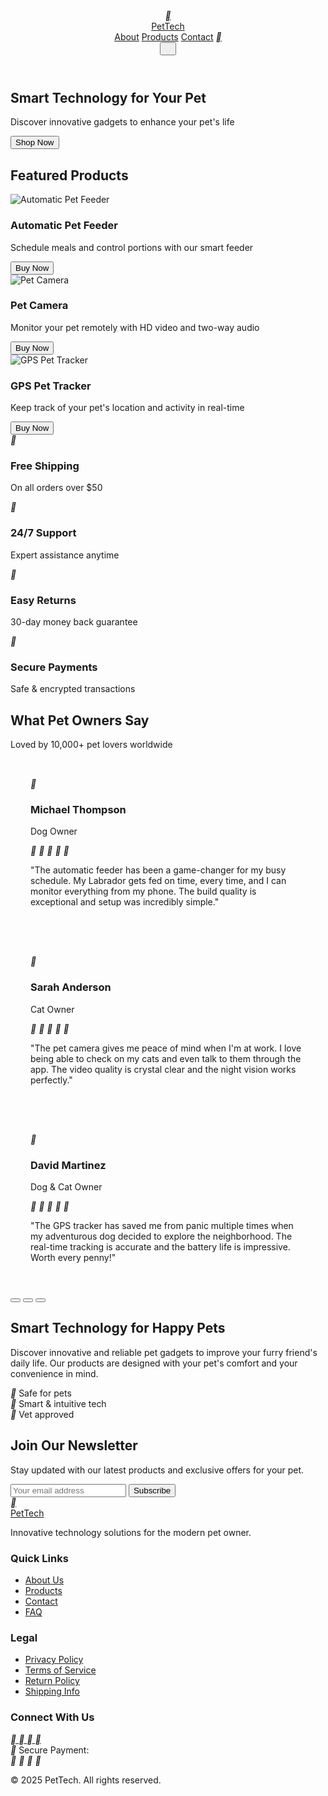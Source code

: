 <DOCTYPE html>
<html lang="en">
<head>
<meta charset="UTF-8">
<meta name="viewport" content="width=device-width, initial-scale=1.0">
<title>PetTech - Smart Technology for Your Pet</title>
<link rel="preconnect" href="https://fonts.googleapis.com">
<link rel="preconnect" href="https://fonts.gstatic.com" crossorigin>
<link href="https://fonts.googleapis.com/css2?family=Pacifico&display=swap" rel="stylesheet">
<link rel="stylesheet" href="https://cdnjs.cloudflare.com/ajax/libs/remixicon/4.6.0/remixicon.min.css">
<script src="https://cdn.tailwindcss.com/3.4.16"></script>
<script>tailwind.config={theme:{extend:{colors:{primary:'#2A9D8F',secondary:'#F8F9FA'},borderRadius:{'none':'0px','sm':'4px',DEFAULT:'8px','md':'12px','lg':'16px','xl':'20px','2xl':'24px','3xl':'32px','full':'9999px','button':'8px'}}}}</script>
<style>
:where([class^="ri-"])::before { content: "\f3c2"; }
body {
font-family: 'Inter', sans-serif;
}
.hero-section {
background-image: url('https://readdy.ai/api/search-image?query=A%20modern%2C%20minimalist%20home%20interior%20with%20soft%20natural%20lighting.%20A%20French%20Bulldog%20sitting%20next%20to%20a%20sleek%2C%20white%20automatic%20pet%20feeder%20on%20a%20clean%20white%20surface.%20The%20background%20is%20slightly%20blurred%20with%20a%20cozy%20living%20room%20environment.%20The%20image%20has%20a%20clean%2C%20Apple-like%20aesthetic%20with%20plenty%20of%20white%20space%20on%20the%20left%20side%20for%20text%20placement.&width=1200&height=600&seq=pet1&orientation=landscape');
background-position: right center;
background-repeat: no-repeat;
background-size: contain;
}
input:focus {
outline: none;
}
#testimonialWrapper {
transition: transform 0.5s ease-in-out;
}
.testimonial {
flex-shrink: 0;
padding: 2rem;
}
</style>
</head>
<body class="bg-white text-gray-900">
<header class="shadow-sm bg-white">
<div class="container mx-auto px-4 py-4 flex justify-between items-center">
<a href="#" class="flex items-center gap-2">
<div class="w-10 h-10 flex items-center justify-center text-white bg-primary rounded-full">
<i class="ri-footprint-line ri-lg"></i>
</div>
<span class="text-2xl font-bold">PetTech</span>
</a>
<nav class="hidden md:flex items-center gap-8">
<a href="#" class="font-medium hover:text-primary transition-colors">About</a>
<a href="#" class="font-medium hover:text-primary transition-colors">Products</a>
<a href="#" class="font-medium hover:text-primary transition-colors">Contact</a>
<a href="#" class="w-10 h-10 flex items-center justify-center">
<i class="ri-shopping-cart-line ri-lg"></i>
</a>
</nav>
<button class="md:hidden w-10 h-10 flex items-center justify-center">
<i class="ri-menu-line ri-lg"></i>
</button>
</div>
</header>
<main>
<section class="hero-section min-h-[600px] flex items-center relative">
<div class="absolute inset-0 bg-gradient-to-r from-white via-white/80 to-transparent w-[33.33%] pointer-events-none"></div>
<div class="container mx-auto px-4 w-full relative">
<div class="max-w-lg">
<h1 class="text-5xl font-bold mb-4">Smart Technology for Your Pet</h1>
<p class="text-xl mb-8">Discover innovative gadgets to enhance your pet's life</p>
<button class="bg-primary text-white px-8 py-3 font-medium !rounded-button whitespace-nowrap hover:bg-opacity-90 transition-colors">Shop Now</button>
</div>
</div>
</section>
<section class="py-16">
<div class="container mx-auto px-4">
<h2 class="text-3xl font-bold mb-12">Featured Products</h2>
<div class="grid grid-cols-1 md:grid-cols-3 gap-8">
<div class="bg-white rounded-lg overflow-hidden shadow-md hover:shadow-lg transition-shadow">
<img src="https://readdy.ai/api/search-image?query=A%20modern%2C%20sleek%20white%20automatic%20pet%20feeder%20with%20transparent%20food%20container%20on%20top%20and%20a%20black%20feeding%20bowl%20at%20the%20bottom%2C%20photographed%20against%20a%20clean%20white%20background%20with%20soft%20shadows%2C%20product%20photography%20style&width=400&height=300&seq=feeder1&orientation=landscape" alt="Automatic Pet Feeder" class="w-full h-64 object-cover object-top">
<div class="p-6">
<h3 class="text-xl font-bold mb-2">Automatic Pet Feeder</h3>
<p class="text-gray-600 mb-4">Schedule meals and control portions with our smart feeder</p>
<button class="bg-primary text-white px-6 py-2 font-medium !rounded-button whitespace-nowrap hover:bg-opacity-90 transition-colors">Buy Now</button>
</div>
</div>
<div class="bg-white rounded-lg overflow-hidden shadow-md hover:shadow-lg transition-shadow">
<img src="https://readdy.ai/api/search-image?query=A%20modern%2C%20sleek%20white%20smart%20pet%20camera%20with%20a%20minimalist%20design%2C%20featuring%20a%20black%20lens%20in%20the%20center%20and%20a%20small%20button%20at%20the%20bottom%2C%20photographed%20against%20a%20clean%20white%20background%20with%20soft%20shadows%2C%20product%20photography%20style&width=400&height=300&seq=camera1&orientation=landscape" alt="Pet Camera" class="w-full h-64 object-cover object-top">
<div class="p-6">
<h3 class="text-xl font-bold mb-2">Pet Camera</h3>
<p class="text-gray-600 mb-4">Monitor your pet remotely with HD video and two-way audio</p>
<button class="bg-primary text-white px-6 py-2 font-medium !rounded-button whitespace-nowrap hover:bg-opacity-90 transition-colors">Buy Now</button>
</div>
</div>
<div class="bg-white rounded-lg overflow-hidden shadow-md hover:shadow-lg transition-shadow">
<img src="https://readdy.ai/api/search-image?query=A%20happy%20golden%20retriever%20dog%20wearing%20a%20sleek%20white%20GPS%20collar%20tracker%2C%20photographed%20outdoors%20on%20green%20grass%20with%20natural%20lighting%2C%20the%20dog%20is%20smiling%20with%20tongue%20out%2C%20product%20in%20use%20lifestyle%20photography&width=400&height=300&seq=tracker1&orientation=landscape" alt="GPS Pet Tracker" class="w-full h-64 object-cover object-top">
<div class="p-6">
<h3 class="text-xl font-bold mb-2">GPS Pet Tracker</h3>
<p class="text-gray-600 mb-4">Keep track of your pet's location and activity in real-time</p>
<button class="bg-primary text-white px-6 py-2 font-medium !rounded-button whitespace-nowrap hover:bg-opacity-90 transition-colors">Buy Now</button>
</div>
</div>
</div>
</div>
</section>
<section class="py-12 bg-secondary">
<div class="container mx-auto px-4">
<div class="grid grid-cols-2 md:grid-cols-4 gap-6 text-center">
<div>
<div class="w-16 h-16 mx-auto flex items-center justify-center text-primary mb-4">
<i class="ri-truck-line ri-2x"></i>
</div>
<h3 class="font-bold mb-1">Free Shipping</h3>
<p class="text-sm text-gray-600">On all orders over $50</p>
</div>
<div>
<div class="w-16 h-16 mx-auto flex items-center justify-center text-primary mb-4">
<i class="ri-customer-service-2-line ri-2x"></i>
</div>
<h3 class="font-bold mb-1">24/7 Support</h3>
<p class="text-sm text-gray-600">Expert assistance anytime</p>
</div>
<div>
<div class="w-16 h-16 mx-auto flex items-center justify-center text-primary mb-4">
<i class="ri-arrow-go-back-line ri-2x"></i>
</div>
<h3 class="font-bold mb-1">Easy Returns</h3>
<p class="text-sm text-gray-600">30-day money back guarantee</p>
</div>
<div>
<div class="w-16 h-16 mx-auto flex items-center justify-center text-primary mb-4">
<i class="ri-secure-payment-line ri-2x"></i>
</div>
<h3 class="font-bold mb-1">Secure Payments</h3>
<p class="text-sm text-gray-600">Safe & encrypted transactions</p>
</div>
</div>
</div>
</section>
<section class="py-16">
<div class="container mx-auto px-4">
<h2 class="text-3xl font-bold mb-4 text-center">What Pet Owners Say</h2>
<p class="text-center text-gray-600 mb-12 max-w-2xl mx-auto">Loved by 10,000+ pet lovers worldwide</p>
<div class="max-w-4xl mx-auto">
<div id="testimonialSlider" class="relative overflow-hidden">
<div id="testimonialWrapper" class="transition-transform duration-500 ease-in-out">
<div class="testimonial bg-white p-8 rounded-lg shadow-md">
<div class="flex items-center gap-4 mb-6">
<div class="w-16 h-16 bg-primary rounded-full flex items-center justify-center text-white">
<i class="ri-user-line ri-2x"></i>
</div>
<div>
<h3 class="font-bold">Michael Thompson</h3>
<p class="text-sm text-gray-600">Dog Owner</p>
</div>
<div class="ml-auto flex">
<i class="ri-star-fill text-yellow-400"></i>
<i class="ri-star-fill text-yellow-400"></i>
<i class="ri-star-fill text-yellow-400"></i>
<i class="ri-star-fill text-yellow-400"></i>
<i class="ri-star-fill text-yellow-400"></i>
</div>
</div>
<p class="text-gray-700">"The automatic feeder has been a game-changer for my busy schedule. My Labrador gets fed on time, every time, and I can monitor everything from my phone. The build quality is exceptional and setup was incredibly simple."</p>
</div>
<div class="testimonial bg-white p-8 rounded-lg shadow-md">
<div class="flex items-center gap-4 mb-6">
<div class="w-16 h-16 bg-primary rounded-full flex items-center justify-center text-white">
<i class="ri-user-line ri-2x"></i>
</div>
<div>
<h3 class="font-bold">Sarah Anderson</h3>
<p class="text-sm text-gray-600">Cat Owner</p>
</div>
<div class="ml-auto flex">
<i class="ri-star-fill text-yellow-400"></i>
<i class="ri-star-fill text-yellow-400"></i>
<i class="ri-star-fill text-yellow-400"></i>
<i class="ri-star-fill text-yellow-400"></i>
<i class="ri-star-fill text-yellow-400"></i>
</div>
</div>
<p class="text-gray-700">"The pet camera gives me peace of mind when I'm at work. I love being able to check on my cats and even talk to them through the app. The video quality is crystal clear and the night vision works perfectly."</p>
</div>
<div class="testimonial bg-white p-8 rounded-lg shadow-md">
<div class="flex items-center gap-4 mb-6">
<div class="w-16 h-16 bg-primary rounded-full flex items-center justify-center text-white">
<i class="ri-user-line ri-2x"></i>
</div>
<div>
<h3 class="font-bold">David Martinez</h3>
<p class="text-sm text-gray-600">Dog & Cat Owner</p>
</div>
<div class="ml-auto flex">
<i class="ri-star-fill text-yellow-400"></i>
<i class="ri-star-fill text-yellow-400"></i>
<i class="ri-star-fill text-yellow-400"></i>
<i class="ri-star-fill text-yellow-400"></i>
<i class="ri-star-fill text-yellow-400"></i>
</div>
</div>
<p class="text-gray-700">"The GPS tracker has saved me from panic multiple times when my adventurous dog decided to explore the neighborhood. The real-time tracking is accurate and the battery life is impressive. Worth every penny!"</p>
</div>
</div>
<div id="testimonialDots" class="flex justify-center mt-8 gap-2">
<button class="w-3 h-3 rounded-full bg-primary" data-index="0"></button>
<button class="w-3 h-3 rounded-full bg-gray-300" data-index="1"></button>
<button class="w-3 h-3 rounded-full bg-gray-300" data-index="2"></button>
</div>
</div>
</div>
</div>
</section>
<section class="py-16 bg-secondary">
<div class="container mx-auto px-4 text-center">
<h2 class="text-3xl font-bold mb-4">Smart Technology for Happy Pets</h2>
<p class="max-w-2xl mx-auto text-gray-700 mb-8">Discover innovative and reliable pet gadgets to improve your furry friend's daily life. Our products are designed with your pet's comfort and your convenience in mind.</p>
<div class="flex flex-wrap justify-center gap-4">
<div class="bg-white px-6 py-2 rounded-full shadow-sm flex items-center gap-2">
<i class="ri-shield-check-line text-primary"></i>
<span class="font-medium">Safe for pets</span>
</div>
<div class="bg-white px-6 py-2 rounded-full shadow-sm flex items-center gap-2">
<i class="ri-cpu-line text-primary"></i>
<span class="font-medium">Smart & intuitive tech</span>
</div>
<div class="bg-white px-6 py-2 rounded-full shadow-sm flex items-center gap-2">
<i class="ri-heart-line text-primary"></i>
<span class="font-medium">Vet approved</span>
</div>
</div>
</div>
</section>
<section class="py-16">
<div class="container mx-auto px-4">
<div class="max-w-4xl mx-auto bg-white rounded-lg shadow-md overflow-hidden">
<div class="md:flex">
<div class="md:w-1/2 p-8 flex flex-col justify-center">
<h2 class="text-3xl font-bold mb-4">Join Our Newsletter</h2>
<p class="text-gray-600 mb-6">Stay updated with our latest products and exclusive offers for your pet.</p>
<div class="flex">
<input type="email" placeholder="Your email address" class="border border-gray-300 rounded-l-button px-4 py-3 w-full border-r-0">
<button class="bg-primary text-white px-6 py-3 font-medium !rounded-r-button !rounded-l-none whitespace-nowrap hover:bg-opacity-90 transition-colors">Subscribe</button>
</div>
</div>
<div class="md:w-1/2 bg-cover bg-center" style="background-image: url('https://readdy.ai/api/search-image?query=A%20happy%20cat%20and%20dog%20sitting%20together%20looking%20at%20a%20smartphone%20or%20tablet%20showing%20a%20pet%20app%20interface%2C%20in%20a%20modern%20living%20room%20with%20soft%20natural%20lighting%2C%20the%20pets%20appear%20engaged%20and%20curious%2C%20lifestyle%20product%20photography&width=500&height=400&seq=newsletter1&orientation=portrait')"></div>
</div>
</div>
</div>
</section>
</main>
<footer class="bg-gray-900 text-white py-12">
<div class="container mx-auto px-4">
<div class="grid grid-cols-1 md:grid-cols-4 gap-8">
<div>
<a href="#" class="flex items-center gap-2 mb-4">
<div class="w-10 h-10 flex items-center justify-center text-white bg-primary rounded-full">
<i class="ri-footprint-line ri-lg"></i>
</div>
<span class="text-2xl font-bold">PetTech</span>
</a>
<p class="text-gray-400">Innovative technology solutions for the modern pet owner.</p>
</div>
<div>
<h3 class="font-bold text-lg mb-4">Quick Links</h3>
<ul class="space-y-2">
<li><a href="#" class="text-gray-400 hover:text-white transition-colors">About Us</a></li>
<li><a href="#" class="text-gray-400 hover:text-white transition-colors">Products</a></li>
<li><a href="#" class="text-gray-400 hover:text-white transition-colors">Contact</a></li>
<li><a href="#" class="text-gray-400 hover:text-white transition-colors">FAQ</a></li>
</ul>
</div>
<div>
<h3 class="font-bold text-lg mb-4">Legal</h3>
<ul class="space-y-2">
<li><a href="#" class="text-gray-400 hover:text-white transition-colors">Privacy Policy</a></li>
<li><a href="#" class="text-gray-400 hover:text-white transition-colors">Terms of Service</a></li>
<li><a href="#" class="text-gray-400 hover:text-white transition-colors">Return Policy</a></li>
<li><a href="#" class="text-gray-400 hover:text-white transition-colors">Shipping Info</a></li>
</ul>
</div>
<div>
<h3 class="font-bold text-lg mb-4">Connect With Us</h3>
<div class="flex gap-4 mb-4">
<a href="#" class="w-10 h-10 flex items-center justify-center bg-gray-800 rounded-full hover:bg-primary transition-colors">
<i class="ri-instagram-line"></i>
</a>
<a href="#" class="w-10 h-10 flex items-center justify-center bg-gray-800 rounded-full hover:bg-primary transition-colors">
<i class="ri-facebook-fill"></i>
</a>
<a href="#" class="w-10 h-10 flex items-center justify-center bg-gray-800 rounded-full hover:bg-primary transition-colors">
<i class="ri-twitter-x-line"></i>
</a>
<a href="#" class="w-10 h-10 flex items-center justify-center bg-gray-800 rounded-full hover:bg-primary transition-colors">
<i class="ri-youtube-line"></i>
</a>
</div>
<div class="flex items-center gap-2">
<i class="ri-secure-payment-line text-gray-400"></i>
<span class="text-gray-400">Secure Payment:</span>
</div>
<div class="flex gap-2 mt-2">
<i class="ri-visa-line text-2xl text-gray-400"></i>
<i class="ri-mastercard-line text-2xl text-gray-400"></i>
<i class="ri-paypal-line text-2xl text-gray-400"></i>
<i class="ri-apple-fill text-2xl text-gray-400"></i>
</div>
</div>
</div>
<div class="border-t border-gray-800 mt-8 pt-8 text-center text-gray-500">
<p>&copy; 2025 PetTech. All rights reserved.</p>
</div>
</div>
</footer>
<script id="mobileMenu">
document.addEventListener('DOMContentLoaded', function() {
const menuButton = document.querySelector('.ri-menu-line').parentElement;
const nav = document.querySelector('nav');
menuButton.addEventListener('click', function() {
if (nav.classList.contains('hidden')) {
nav.classList.remove('hidden');
nav.classList.add('flex', 'flex-col', 'absolute', 'top-16', 'right-0', 'bg-white', 'shadow-md', 'p-4', 'w-48', 'z-50');
} else {
nav.classList.add('hidden');
nav.classList.remove('flex', 'flex-col', 'absolute', 'top-16', 'right-0', 'bg-white', 'shadow-md', 'p-4', 'w-48', 'z-50');
}
});
});
</script>
<script id="testimonialSlider">
document.addEventListener('DOMContentLoaded', function() {
const wrapper = document.getElementById('testimonialWrapper');
const dots = document.getElementById('testimonialDots').getElementsByTagName('button');
let currentSlide = 0;
function updateSlider(index) {
wrapper.style.transform = `translateX(-${index * 100}%)`;
Array.from(dots).forEach((dot, i) => {
dot.classList.remove('bg-primary');
dot.classList.add('bg-gray-300');
if (i === index) {
dot.classList.remove('bg-gray-300');
dot.classList.add('bg-primary');
}
});
currentSlide = index;
}
Array.from(dots).forEach((dot, index) => {
dot.addEventListener('click', () => {
updateSlider(index);
});
});
const testimonials = wrapper.getElementsByClassName('testimonial');
wrapper.style.width = `${testimonials.length * 100}%`;
wrapper.style.display = 'flex';
Array.from(testimonials).forEach(testimonial => {
testimonial.style.width = `${100 / testimonials.length}%`;
});
});
</script>
</body>
</html>
